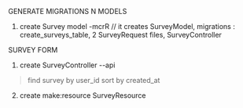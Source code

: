 

GENERATE MIGRATIONS N MODELS
1. create Survey model -mcrR
// it creates SurveyModel, migrations : create_surveys_table, 2 SurveyRequest files,
  SurveyController


SURVEY FORM
1. create SurveyController --api
> find survey by user_id
> sort by created_at
2. create make:resource SurveyResource